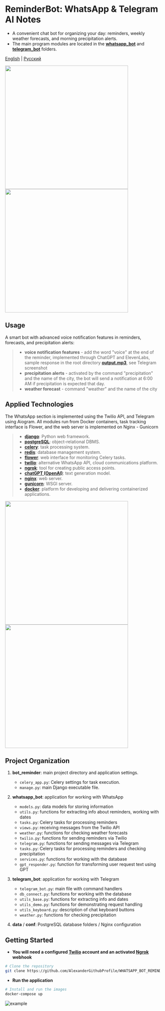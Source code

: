 # ReminderBot: WhatsApp & Telegram AI Notes
-  A convenient chat bot for organizing your day: reminders, weekly weather forecasts, and morning precipitation alerts.
- The main program modules are located in the [**whatsapp_bot**](./whatsapp_bot) and [**telegram_bot**](./telegram_bot) folders.

[English](./README_en.md) | [Русский](./README.md)

<p align="left">
 <img src="img/01_whatsapp_1.png" width="400">
 <img src="img/01_whatsapp_2.png" width="400">
</p>

## Usage 
A smart bot with advanced voice notification features in reminders, forecasts, and precipitation alerts:
> - **voice notification features** - add the word "voice" at the end of the reminder, implemented through ChatGPT and ElevenLabs, sample response in the root directory [**output.mp3**](telegram_bot/assets/output.mp3), see Telegram screenshot  
> - **precipitation alerts** - activated by the command "precipitation" and the name of the city, the bot will send a notification at 6:00 AM if precipitation is expected that day.  
> - **weather forecast** - command "weather" and the name of the city

## Applied Technologies
The WhatsApp section is implemented using the Twilio API, and Telegram using Aiogram. All modules run from Docker containers, task tracking interface is Flower, and the web server is implemented on Nginx - Gunicorn 

> - **[django](https://www.djangoproject.com/)**:              Python web framework.
> - **[postgreSQL](https://www.postgresql.org/)**:    object-relational DBMS.
> - **[celery](https://docs.celeryproject.org/)**:              task processing system.
> - **[redis](https://redis.io/)**:                                          database management system.
> - **[flower](https://flower.readthedocs.io/)**:           web interface for monitoring Celery tasks.
> - **[twilio](https://www.twilio.com/)**:                            alternative WhatsApp API, cloud communications platform.
> - **[ngrok](https://ngrok.com/)**:                                    tool for creating public access points.
> - **[chatGPT (OpenAI)](https://openai.com/chatgpt)**: text generation model.
> - **[nginx](https://nginx.org/)**:                                         web server.
> - **[gunicorn](https://gunicorn.org/)**:                               WSGI server.
> - **[docker](https://www.docker.com/)**:                              platform for developing and delivering containerized applications.

<p align="left">
   <img src="img/02_telegram_2.png" width="400">
   <img src="img/02_telegram_1.png" width="400">
 
</p>

## Project Organization

1. **bot_reminder**: main project directory and application settings.

    - `celery_app.py`: Celery settings for task execution.
    - `manage.py`: main Django executable file.

2. **whatsapp_bot**: application for working with WhatsApp

    - `models.py`: data models for storing information
    - `utils.py`: functions for extracting info about reminders, working with dates
    - `tasks.py`: Celery tasks for processing reminders
    - `views.py`: receiving messages from the Twilio API
    - `weather.py`: functions for checking weather forecasts
    - `twilio.py`: functions for sending reminders via Twilio
    - `telegram.py`: functions for sending messages via Telegram
    - `tasks.py`: Celery tasks for processing reminders and checking precipitation
    - `services.py`: functions for working with the database
    - `gpt_responder.py`: function for transforming user request text using GPT

2. **telegram_bot**: application for working with Telegram
    - `telegram_bot.py`: main file with command handlers
    - `db_connect.py`: functions for working with the database
    - `utils_base.py`: functions for extracting info and dates
    - `utils_demo.py`: functions for demonstrating request handling
    - `utils_keyboard.py`: description of chat keyboard buttons
    - `weather.py`: functions for checking precipitation
      
3. **data** / **conf**: PostgreSQL database folders / Nginx configuration

## Getting Started
- **You will need a configured [Twilio](https://www.twilio.com/) account and an activated [Ngrok](https://ngrok.com/) webhook**

```bash
# Clone the repository
git clone https://github.com/AlexanderGithubProfile/WHATSAPP_BOT_REMINDER.git
```
- **Run the application**
```bash
# Install and run the images
docker-compose up
```
![example](img/startup_logs.gif)
